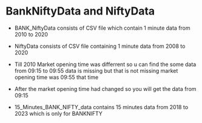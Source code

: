 # BankNiftyData and NiftyData
- BANK_NiftyData consists of CSV file which contain 1 minute data from 2010 to 2020
- NiftyData consists of CSV file containing 1 minute data from 2008 to 2020
- Till 2010 Market opening time was differrent so u can find the some data from 09:15 to 09:55 data is missing but that is not missing market opening time was 09:55 that time 
- After the market opening time had changed so you will get the data from 09:15

- 15_Minutes_BANK_NIFTY_data contains 15 minutes data from 2018 to 2023 which is only for BANKNIFTY
